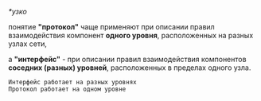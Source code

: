 _*узко_

понятие **"протокол"** чаще применяют при описании правил взаимодействия компонент **одного уровня**, расположенных на разных узлах сети, 

а **"интерфейс"** - при описании правил взаимодействия компонентов **соседних (разных) уровней**, расположенных в пределах одного узла.


```
Интерфейс работает на разных уровнях
Протокол работает на одном уровне
```
